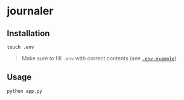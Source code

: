# journaler

## Installation

```
touch .env
```

> Make sure to fill `.env` with correct contents (see [`.env.example`](/.env.example)).

## Usage

```
python app.py
```
